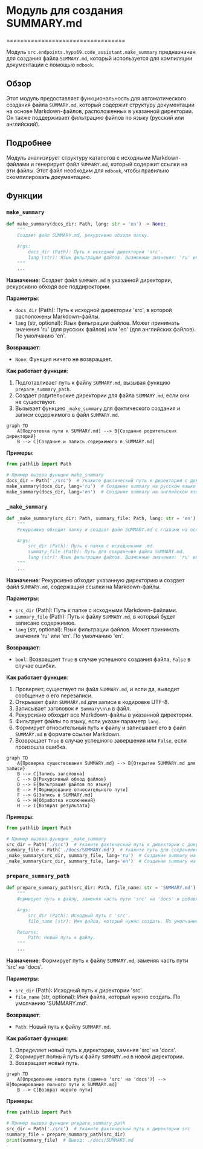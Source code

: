 # Модуль для создания SUMMARY.md
==================================

Модуль `src.endpoints.hypo69.code_assistant.make_summary` предназначен для создания файла `SUMMARY.md`, который используется для компиляции документации с помощью `mdbook`.

## Обзор

Этот модуль предоставляет функциональность для автоматического создания файла `SUMMARY.md`, который содержит структуру документации на основе Markdown-файлов, расположенных в указанной директории. Он также поддерживает фильтрацию файлов по языку (русский или английский).

## Подробнее

Модуль анализирует структуру каталогов с исходными Markdown-файлами и генерирует файл `SUMMARY.md`, который содержит ссылки на эти файлы. Этот файл необходим для `mdbook`, чтобы правильно скомпилировать документацию.

## Функции

### `make_summary`

```python
def make_summary(docs_dir: Path, lang: str = 'en') -> None:
    """
    Создает файл SUMMARY.md, рекурсивно обходя папку.

    Args:
        docs_dir (Path): Путь к исходной директории 'src'.
        lang (str): Язык фильтрации файлов. Возможные значения: 'ru' или 'en'.
    """
    ...
```

**Назначение**: Создает файл `SUMMARY.md` в указанной директории, рекурсивно обходя все поддиректории.

**Параметры**:
- `docs_dir` (Path): Путь к исходной директории 'src', в которой расположены Markdown-файлы.
- `lang` (str, optional): Язык фильтрации файлов. Может принимать значения 'ru' (для русских файлов) или 'en' (для английских файлов). По умолчанию 'en'.

**Возвращает**:
- `None`: Функция ничего не возвращает.

**Как работает функция**:
1. Подготавливает путь к файлу `SUMMARY.md`, вызывая функцию `prepare_summary_path`.
2. Создает родительские директории для файла `SUMMARY.md`, если они не существуют.
3. Вызывает функцию `_make_summary` для фактического создания и записи содержимого в файл `SUMMARY.md`.

```mermaid
graph TD
    A[Подготовка пути к SUMMARY.md] --> B{Создание родительских директорий}
    B --> C[Создание и запись содержимого в SUMMARY.md]
```

**Примеры**:

```python
from pathlib import Path

# Пример вызова функции make_summary
docs_dir = Path('./src')  # Укажите фактический путь к директории с документацией
make_summary(docs_dir, lang='ru')  # Создание summary на русском языке
make_summary(docs_dir, lang='en')  # Создание summary на английском языке
```

### `_make_summary`

```python
def _make_summary(src_dir: Path, summary_file: Path, lang: str = 'en') -> bool:
    """
    Рекурсивно обходит папку и создает файл SUMMARY.md с главами на основе .md файлов.

    Args:
        src_dir (Path): Путь к папке с исходниками .md.
        summary_file (Path): Путь для сохранения файла SUMMARY.md.
        lang (str): Язык фильтрации файлов. Возможные значения: 'ru' или 'en'.
    """
    ...
```

**Назначение**: Рекурсивно обходит указанную директорию и создает файл `SUMMARY.md`, содержащий ссылки на Markdown-файлы.

**Параметры**:
- `src_dir` (Path): Путь к папке с исходными Markdown-файлами.
- `summary_file` (Path): Путь к файлу `SUMMARY.md`, в который будет записано содержимое.
- `lang` (str, optional): Язык фильтрации файлов. Может принимать значения 'ru' или 'en'. По умолчанию 'en'.

**Возвращает**:
- `bool`: Возвращает `True` в случае успешного создания файла, `False` в случае ошибки.

**Как работает функция**:
1. Проверяет, существует ли файл `SUMMARY.md`, и если да, выводит сообщение о его перезаписи.
2. Открывает файл `SUMMARY.md` для записи в кодировке UTF-8.
3. Записывает заголовок `# Summary\n\n` в файл.
4. Рекурсивно обходит все Markdown-файлы в указанной директории.
5. Фильтрует файлы по языку, если указан параметр `lang`.
6. Формирует относительный путь к файлу и записывает его в файл `SUMMARY.md` в формате ссылки Markdown.
7. Возвращает `True` в случае успешного завершения или `False`, если произошла ошибка.

```mermaid
graph TD
    A{Проверка существования SUMMARY.md} --> B{Открытие SUMMARY.md для записи}
    B --> C[Запись заголовка]
    C --> D{Рекурсивный обход файлов}
    D --> E{Фильтрация файлов по языку}
    E --> F[Формирование относительного пути]
    F --> G[Запись в SUMMARY.md]
    G --> H{Обработка исключений}
    H --> I{Возврат результата}
```

**Примеры**:

```python
from pathlib import Path

# Пример вызова функции _make_summary
src_dir = Path('./src')  # Укажите фактический путь к директории с документацией
summary_file = Path('./docs/SUMMARY.md')  # Укажите путь для сохранения SUMMARY.md
_make_summary(src_dir, summary_file, lang='ru')  # Создание summary на русском языке
_make_summary(src_dir, summary_file, lang='en')  # Создание summary на английском языке
```

### `prepare_summary_path`

```python
def prepare_summary_path(src_dir: Path, file_name: str = 'SUMMARY.md') -> Path:
    """
    Формирует путь к файлу, заменяя часть пути 'src' на 'docs' и добавляя имя файла.

    Args:
        src_dir (Path): Исходный путь с 'src'.
        file_name (str): Имя файла, который нужно создать. По умолчанию 'SUMMARY.md'.

    Returns:
        Path: Новый путь к файлу.
    """
    ...
```

**Назначение**: Формирует путь к файлу `SUMMARY.md`, заменяя часть пути 'src' на 'docs'.

**Параметры**:
- `src_dir` (Path): Исходный путь к директории 'src'.
- `file_name` (str, optional): Имя файла, который нужно создать. По умолчанию 'SUMMARY.md'.

**Возвращает**:
- `Path`: Новый путь к файлу `SUMMARY.md`.

**Как работает функция**:
1. Определяет новый путь к директории, заменяя 'src' на 'docs'.
2. Формирует полный путь к файлу `SUMMARY.md` в новой директории.
3. Возвращает новый путь.

```mermaid
graph TD
    A[Определение нового пути (замена 'src' на 'docs')] --> B[Формирование полного пути к SUMMARY.md]
    B --> C[Возврат нового пути]
```

**Примеры**:

```python
from pathlib import Path

# Пример вызова функции prepare_summary_path
src_dir = Path('./src')  # Укажите фактический путь к директории src
summary_file = prepare_summary_path(src_dir)
print(summary_file)  # Вывод: ./docs/SUMMARY.md